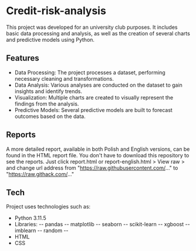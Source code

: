 # Credit-risk-analysis

This project was developed for an university club purposes. It includes basic data processing and analysis, as well as the creation of several charts and predictive models using Python.

## Features

- Data Processing: The project processes a dataset, performing necessary cleaning and transformations.
- Data Analysis: Various analyses are conducted on the dataset to gain insights and identify trends.
- Visualization: Multiple charts are created to visually represent the findings from the analysis.
- Predictive Models: Several predictive models are built to forecast outcomes based on the data.

## Reports

A more detailed report, available in both Polish and English versions, can be found in the HTML report file. You don't have to download this repository to see the reports. Just click report.html or report-english.html > View raw > and change url address from "https://raw.githubusercontent.com/..." to "https://raw.githack.com/..."

## Tech

Project uses technologies such as:

- Python 3.11.5
- Libraries: -- pandas -- matplotlib -- seaborn -- scikit-learn -- xgboost -- imblearn -- random --
- HTML
- CSS
